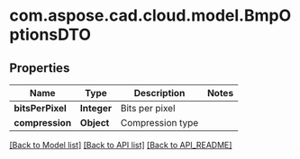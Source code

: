 
# com.aspose.cad.cloud.model.BmpOptionsDTO

## Properties
Name | Type | Description | Notes
------------ | ------------- | ------------- | -------------
**bitsPerPixel** | **Integer** | Bits per pixel | 
**compression** | **Object** | Compression type | 


[[Back to Model list]](API_README.md#documentation-for-models) [[Back to API list]](API_README.md#documentation-for-api-endpoints) [[Back to API_README]](API_README.md)

